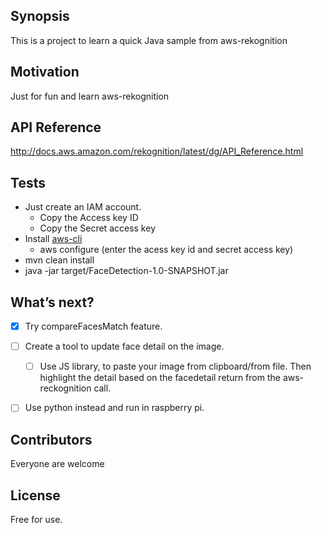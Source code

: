 ## Synopsis

This is a project to learn a quick Java sample from aws-rekognition


## Motivation

Just for fun and learn aws-rekognition


## API Reference

http://docs.aws.amazon.com/rekognition/latest/dg/API_Reference.html


## Tests

* Just create an IAM account.
    * Copy the Access key ID
    * Copy the Secret access key
* Install [aws-cli](https://aws.amazon.com/cli/)
    * aws configure (enter the acess key id and secret access key)
* mvn clean install
* java -jar target/FaceDetection-1.0-SNAPSHOT.jar
 

## What’s next?
- [x] Try compareFacesMatch feature.
- [ ] Create a tool to update face detail on the image.
    - [ ] Use JS library, to paste your image from clipboard/from file. Then highlight the detail based on the facedetail return from the aws-reckognition call.
- [ ] Use python instead and run in raspberry pi.


## Contributors

Everyone are welcome

## License

Free for use.